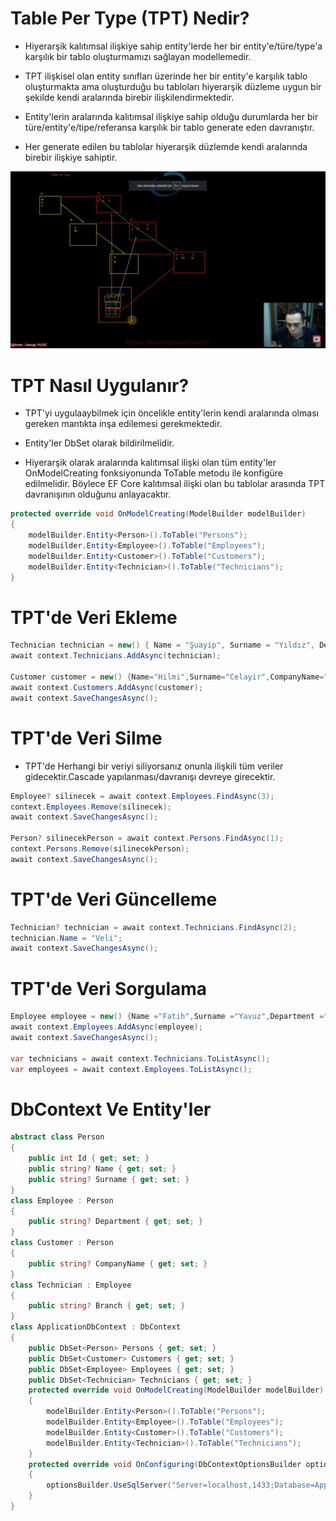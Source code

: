 # Table Per Type (TPT) Nedir?
- Hiyerarşik kalıtımsal ilişkiye sahip entity'lerde her bir entity'e/türe/type'a karşılık bir tablo oluşturmamızı sağlayan modellemedir.

- TPT ilişkisel olan entity sınıfları üzerinde her bir entity'e karşılık tablo oluşturmakta ama oluşturduğu bu tabloları hiyerarşik düzleme uygun bir şekilde kendi aralarında birebir ilişkilendirmektedir.

- Entity'lerin aralarında kalıtımsal ilişkiye sahip olduğu durumlarda her bir türe/entity'e/tipe/referansa karşılık bir tablo generate eden davranıştır.

- Her generate edilen bu tablolar hiyerarşik düzlemde kendi aralarında birebir ilişkiye sahiptir.

<img src ="1.png" width = "auto">

# TPT Nasıl Uygulanır?
- TPT'yi uygulaaybilmek için öncelikle entity'lerin kendi aralarında olması gereken mantıkta inşa edilemesi gerekmektedir.

- Entity'ler DbSet olarak bildirilmelidir.

- Hiyerarşik olarak aralarında kalıtımsal ilişki olan tüm entity'ler OnModelCreating fonksiyonunda ToTable metodu ile konfigüre edilmelidir. Böylece EF Core kalıtımsal ilişki olan bu tablolar arasında TPT davranışının olduğunu anlayacaktır.

```C#
protected override void OnModelCreating(ModelBuilder modelBuilder)
{
    modelBuilder.Entity<Person>().ToTable("Persons");
    modelBuilder.Entity<Employee>().ToTable("Employees");
    modelBuilder.Entity<Customer>().ToTable("Customers");
    modelBuilder.Entity<Technician>().ToTable("Technicians");
}
```
# TPT'de Veri Ekleme
```C#
Technician technician = new() { Name = "Şuayip", Surname = "Yıldız", Department = "Yazılım", Branch = "Kodlama" };
await context.Technicians.AddAsync(technician);

Customer customer = new() {Name="Hilmi",Surname="Celayir",CompanyName="Çaykur" };
await context.Customers.AddAsync(customer);
await context.SaveChangesAsync();
```

# TPT'de Veri Silme
- TPT'de Herhangi bir veriyi siliyorsanız onunla ilişkili tüm veriler gidecektir.Cascade yapılanması/davranışı devreye girecektir.

```C#
Employee? silinecek = await context.Employees.FindAsync(3);
context.Employees.Remove(silinecek);
await context.SaveChangesAsync();

Person? silinecekPerson = await context.Persons.FindAsync(1);
context.Persons.Remove(silinecekPerson);
await context.SaveChangesAsync();
```

# TPT'de Veri Güncelleme
```C#
Technician? technician = await context.Technicians.FindAsync(2);
technician.Name = "Veli";
await context.SaveChangesAsync();
```

# TPT'de Veri Sorgulama

```C#
Employee employee = new() {Name ="Fatih",Surname ="Yavuz",Department ="ABC" };
await context.Employees.AddAsync(employee);
await context.SaveChangesAsync();

var technicians = await context.Technicians.ToListAsync();
var employees = await context.Employees.ToListAsync();
```

# DbContext Ve Entity'ler
```C#
abstract class Person
{
    public int Id { get; set; }
    public string? Name { get; set; }
    public string? Surname { get; set; }
}
class Employee : Person
{
    public string? Department { get; set; }
}
class Customer : Person
{
    public string? CompanyName { get; set; }
}
class Technician : Employee
{
    public string? Branch { get; set; }
}
class ApplicationDbContext : DbContext
{
    public DbSet<Person> Persons { get; set; }
    public DbSet<Customer> Customers { get; set; }
    public DbSet<Employee> Employees { get; set; }
    public DbSet<Technician> Technicians { get; set; }
    protected override void OnModelCreating(ModelBuilder modelBuilder)
    {
        modelBuilder.Entity<Person>().ToTable("Persons");
        modelBuilder.Entity<Employee>().ToTable("Employees");
        modelBuilder.Entity<Customer>().ToTable("Customers");
        modelBuilder.Entity<Technician>().ToTable("Technicians");
    }
    protected override void OnConfiguring(DbContextOptionsBuilder optionsBuilder)
    {
        optionsBuilder.UseSqlServer("Server=localhost,1433;Database=ApplicationDb;User ID=SA;Password=1q2w3e4r!.;");
    }
}
```